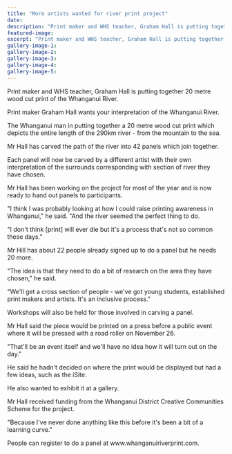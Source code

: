 ```yaml
---
title: "More artists wanted for river print project"
date: 
description: "Print maker and WHS teacher, Graham Hall is putting together 20 metre wood cut print of the Whanganui River, Wanganui Chronicle article on 12/9/16..."
featured-image: 
excerpt: "Print maker and WHS teacher, Graham Hall is putting together 20 metre wood cut print of the Whanganui River."
gallery-image-1: 
gallery-image-2: 
gallery-image-3: 
gallery-image-4: 
gallery-image-5: 
---
```


<p>Print maker and WHS teacher, Graham Hall is putting together 20 metre wood cut print of the Whanganui River.</p>
<p>Print maker Graham Hall wants your interpretation of the Whanganui River.</p>
<p>The Whanganui man in putting together a 20 metre wood cut print which depicts the entire length of the 290km river - from the mountain to the sea.</p>
<p>Mr Hall has carved the path of the river into 42 panels which join together.</p>
<p>Each panel will now be carved by a different artist with their own interpretation of the surrounds corresponding with section of river they have chosen.</p>
<p>Mr Hall has been working on the project for most of the year and is now ready to hand out panels to participants.</p>
<p>"I think I was probably looking at how I could raise printing awareness in Whanganui," he said. "And the river seemed the perfect thing to do.</p>
<p>"I don't think [print] will ever die but it's a process that's not so common these days."</p>
<p>Mr Hill has about 22 people already signed up to do a panel but he needs 20 more.</p>
<p>"The idea is that they need to do a bit of research on the area they have chosen," he said.</p>
<p>"We'll get a cross section of people - we've got young students, established print makers and artists. It's an inclusive process."</p>
<p>Workshops will also be held for those involved in carving a panel.</p>
<p>Mr Hall said the piece would be printed on a press before a public event where it will be pressed with a road roller on November 26.</p>
<p>"That'll be an event itself and we'll have no idea how it will turn out on the day."</p>
<p>He said he hadn't decided on where the print would be displayed but had a few ideas, such as the iSite.</p>
<p>He also wanted to exhibit it at a gallery.</p>
<p>Mr Hall received funding from the Whanganui District Creative Communities Scheme for the project.</p>
<p>"Because I've never done anything like this before it's been a bit of a learning curve."</p>
<p>People can register to do a panel at www.whanganuiriverprint.com.</p>

